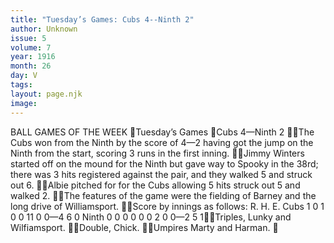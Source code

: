 ```yaml
---
title: "Tuesday’s Games: Cubs 4--Ninth 2"
author: Unknown
issue: 5
volume: 7
year: 1916
month: 26
day: V
tags:
layout: page.njk
image:
---
```

BALL GAMES OF THE WEEK Tuesday’s Games Cubs 4—Ninth 2 The Cubs won from the Ninth by the score of 4—2 having got the jump on the Ninth from the start, scoring 3 runs in the first inning. Jimmy Winters started off on the mound for the Ninth but gave way to Spooky in the 38rd; there was 3 hits registered against the pair, and they walked 5 and struck out 6. Albie pitched for for the Cubs allowing 5 hits struck out 5 and walked 2. The features of the game were the fielding of Barney and the long drive of Williamsport. Score by innings as follows: R. H. E. Cubs 1 0 1 0 0 11 0 0—4 6 0 Ninth 0 0 0 0 0 0 2 0 0—2 5 1Triples, Lunky and Wilfiamsport. Double, Chick. Umpires Marty and Harman. 

